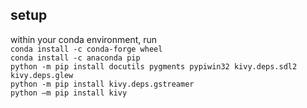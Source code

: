## setup
within your conda environment, run \
`conda install -c conda-forge wheel` \
`conda install -c anaconda pip` \
`python -m pip install docutils pygments pypiwin32 kivy.deps.sdl2 kivy.deps.glew` \
`python -m pip install kivy.deps.gstreamer` \
`python –m pip install kivy`
